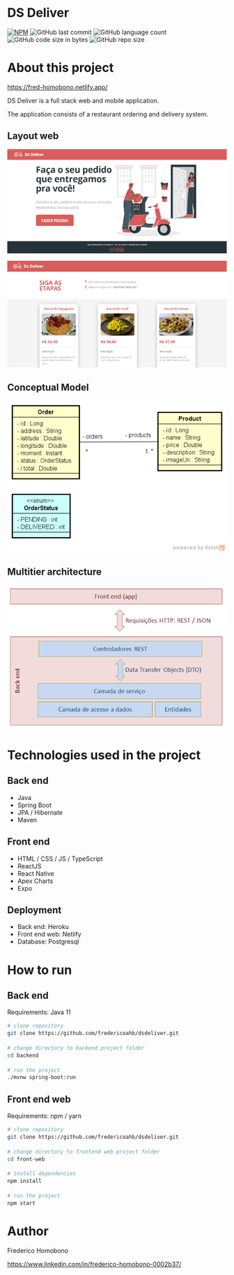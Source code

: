 ﻿# DS Deliver 
[![NPM](https://img.shields.io/npm/l/react)](https://github.com/fredericoahb/citacoes/blob/master/LICENSE) 
![GitHub last commit](https://img.shields.io/github/last-commit/fredericoahb/dsdeliver)
![GitHub language count](https://img.shields.io/github/languages/count/fredericoahb/dsdeliver)
![GitHub code size in bytes](https://img.shields.io/github/languages/code-size/fredericoahb/dsdeliver)
![GitHub repo size](https://img.shields.io/github/repo-size/fredericoahb/dsdeliver)

# About this project

https://fred-homobono.netlify.app/

DS Deliver is a full stack web and mobile application.

The application consists of a restaurant ordering and delivery system.

## Layout web
![Web 1](https://github.com/fredericoahb/assets/blob/master/dsdeliver/dsdeliver_page_home.png)

![Web 2](https://github.com/fredericoahb/assets/blob/master/dsdeliver/dsdeliver_page_order.png)

## Conceptual Model
![Modelo Conceitual](https://github.com/fredericoahb/assets/blob/master/dsdeliver/modelo-conceitual.png)

## Multitier architecture
![Arquitetura](https://github.com/fredericoahb/assets/blob/master/dsdeliver/camadas.png)

# Technologies used in the project
## Back end
- Java
- Spring Boot
- JPA / Hibernate
- Maven
## Front end
- HTML / CSS / JS / TypeScript
- ReactJS
- React Native
- Apex Charts
- Expo
## Deployment
- Back end: Heroku
- Front end web: Netlify
- Database: Postgresql

# How to run

## Back end
Requirements: Java 11

```bash
# clone repository
git clone https://github.com/fredericoahb/dsdeliver.git

# change directory to backend project folder
cd backend

# run the project
./mvnw spring-boot:run
```

## Front end web
Requirements: npm / yarn

```bash
# clone repository
git clone https://github.com/fredericoahb/dsdeliver.git

# change directory to frontend web project folder
cd front-web

# install dependencies
npm install

# run the project
npm start
```

# Author

Frederico Homobono

https://www.linkedin.com/in/frederico-homobono-0002b37/

